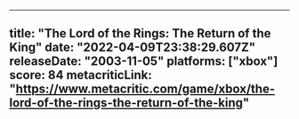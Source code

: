 
---
title: "The Lord of the Rings: The Return of the King"
date: "2022-04-09T23:38:29.607Z"
releaseDate: "2003-11-05"
platforms: ["xbox"]
score: 84
metacriticLink: "https://www.metacritic.com/game/xbox/the-lord-of-the-rings-the-return-of-the-king"
---
